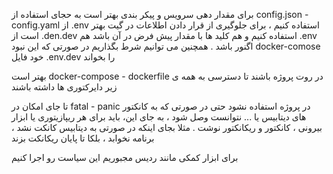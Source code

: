 برای مقدار دهی سرویس و پیکر بندی بهتر است به حجای استفاده از config.json - config.yaml از .env استفاده کنیم ، برای جلوگیری از قرار دادن اطلاعات در گیت بهتر است از .den.dev استفاده کنیم و هم کلید ها با مقدار پیش فرض در آن باشد هم .env  اگنور باشد . همچنین می توانیم شرط بگذاریم در صورتی که این نبود docker-comose خود فایل .env.dev را بخواند

بهتر است docker-compose - dockerfile  در روت پروژه باشند تا دسترسی به همه ی زیر دایرکتوری ها داشته باشند

تا جای امکان در fatal - panic  در پروژه استفاده نشود حتی در صورتی که به کانکتور های دیتابیس یا ... نتوانست وصل شود ، به جای این، باید برای هر ریپازیتوری یا ابزار بیرونی ، کانکتور و ریکانکتور نوشت . مثلا بجای اینکه در صورتی به دیتابیس کانکت نشد ، برنامه نخوابد ، بلکا تا پایان ریکانکت بزند

برای ابزار کمکی مانند ردیس مجبوریم این سیاست رو اجرا کنیم

